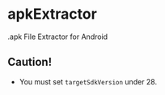 # apkExtractor
.apk File Extractor for Android

## Caution!
* You must set `targetSdkVersion` under 28.
